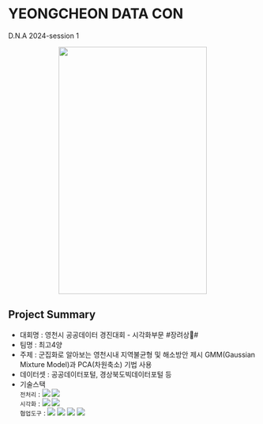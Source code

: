 # YEONGCHEON DATA CON
D.N.A 2024-session 1 

<p align="center"><img src="https://github.com/user-attachments/assets/f0e3cb27-5bf3-4590-8cb3-23b90d4bd03a" width="300" height="500"/></p>

## Project Summary
- 대회명 : 영천시 공공데이터 경진대회 - 시각화부문 #장려상🏅#
- 팀명 : 최고4양
- 주제 : 군집화로 알아보는 영천시내 지역불균형 및 해소방안 제시
  GMM(Gaussian Mixture Model)과 PCA(차원축소) 기법 사용
- 데이터셋 : 공공데이터포털, 경상북도빅데이터포털 등
- 기술스택<div align=left> 
	`전처리` : 
	<img src="https://img.shields.io/badge/Pandas-150458?style=for-the-badge&logo=Pandas&logoColor=white">
	<img src="https://img.shields.io/badge/Numpy-013243?style=for-the-badge&logo=Numpy&logoColor=white">
	    <br>
	`시각화` : 
	<img src="https://img.shields.io/badge/matplotlib-006c66?style=for-the-badge&logo=Pandas&logoColor=white">
	<img src="https://img.shields.io/badge/Seaborn-0080ff?style=for-the-badge&logo=Seaborn&logoColor=white">
	    <br>
	`협업도구` : 
	<img src="https://img.shields.io/badge/Git-F05032?style=for-the-badge&logo=Git&logoColor=white">
	<img src="https://img.shields.io/badge/GoogleDrive-00C4CC?style=for-the-badge&logo=GoogleDrive&logoColor=white">
	<img src="https://img.shields.io/badge/Notion-000000?style=for-the-badge&logo=Notion&logoColor=white">
	<img src="https://img.shields.io/badge/GitHub-181717?style=for-the-badge&logo=GitHub&logoColor=white">
	    <br>
	</div>

